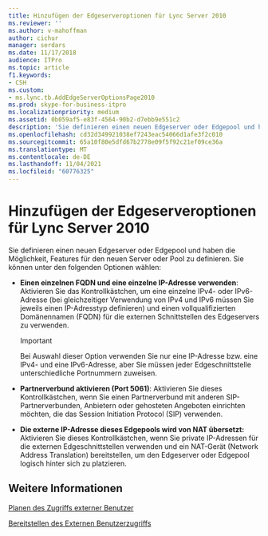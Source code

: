 ```yaml
---
title: Hinzufügen der Edgeserveroptionen für Lync Server 2010
ms.reviewer: ''
ms.author: v-mahoffman
author: cichur
manager: serdars
ms.date: 11/17/2018
audience: ITPro
ms.topic: article
f1.keywords:
- CSH
ms.custom:
- ms.lync.tb.AddEdgeServerOptionsPage2010
ms.prod: skype-for-business-itpro
ms.localizationpriority: medium
ms.assetid: 0b059af5-e83f-4564-90b2-d7ebb9e551c2
description: 'Sie definieren einen neuen Edgeserver oder Edgepool und haben die Möglichkeit, Features für den neuen Server oder Pool zu definieren. Sie können unter den folgenden Optionen wählen:'
ms.openlocfilehash: cd32d349921038ef7243eac54066d1afe3f2c010
ms.sourcegitcommit: 65a10f80e5dfd67b2778e09f5f92c21ef09ce36a
ms.translationtype: MT
ms.contentlocale: de-DE
ms.lasthandoff: 11/04/2021
ms.locfileid: "60776325"
---
```

# <a name="add-edge-server-options-for-lync-server-2010"></a>Hinzufügen der Edgeserveroptionen für Lync Server 2010

Sie definieren einen neuen Edgeserver oder Edgepool und haben die Möglichkeit, Features für den neuen Server oder Pool zu definieren. Sie können unter den folgenden Optionen wählen:

- **Einen einzelnen FQDN und eine einzelne IP-Adresse verwenden**: Aktivieren Sie das Kontrollkästchen, um eine einzelne IPv4- oder IPv6-Adresse (bei gleichzeitiger Verwendung von IPv4 und IPv6 müssen Sie jeweils einen IP-Adresstyp definieren) und einen vollqualifizierten Domänennamen (FQDN) für die externen Schnittstellen des Edgeservers zu verwenden.

    > [!IMPORTANT]
    > Bei Auswahl dieser Option verwenden Sie nur eine IP-Adresse bzw. eine IPv4- und eine IPv6-Adresse, aber Sie müssen jeder Edgeschnittstelle unterschiedliche Portnummern zuweisen.

- **Partnerverbund aktivieren (Port 5061)**: Aktivieren Sie dieses Kontrollkästchen, wenn Sie einen Partnerverbund mit anderen SIP-Partnerverbunden, Anbietern oder gehosteten Angeboten einrichten möchten, die das Session Initiation Protocol (SIP) verwenden.

- **Die externe IP-Adresse dieses Edgepools wird von NAT übersetzt:** Aktivieren Sie dieses Kontrollkästchen, wenn Sie private IP-Adressen für die externen Edgeschnittstellen verwenden und ein NAT-Gerät (Network Address Translation) bereitstellen, um den Edgeserver oder Edgepool logisch hinter sich zu platzieren.

## <a name="see-also"></a>Weitere Informationen

[Planen des Zugriffs externer Benutzer](/previous-versions/office/lync-server-2013/lync-server-2013-planning-for-external-user-access)

[Bereitstellen des Externen Benutzerzugriffs](/previous-versions/office/lync-server-2013/lync-server-2013-deploying-external-user-access)